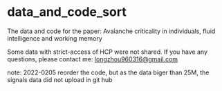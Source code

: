 # data_and_code_sort
The data and code for the paper: Avalanche criticality in individuals, fluid intelligence and working memory  

Some data with strict-access of HCP were not shared.
If you have any questions, please contact me: longzhou960316@gmail.com


note: 2022-0205 reorder the code, but as the data biger than 25M, the signals data did not upload in git hub 
